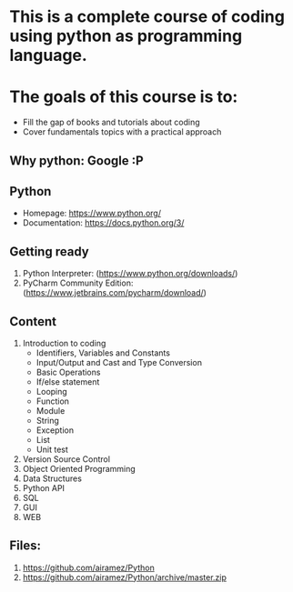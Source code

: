 # This is a complete course of coding using python as programming language.
# The goals of this course is to:
  * Fill the gap of books and tutorials about coding
  * Cover fundamentals topics with a practical approach

## Why python: Google :P
## Python
  * Homepage: https://www.python.org/
  * Documentation: https://docs.python.org/3/

## Getting ready
  1. Python Interpreter: (https://www.python.org/downloads/)
  2. PyCharm Community Edition: (https://www.jetbrains.com/pycharm/download/)

## Content
  1. Introduction to coding
     * Identifiers, Variables and Constants
     * Input/Output and Cast and Type Conversion
     * Basic Operations
     * If/else statement
     * Looping
     * Function
     * Module
     * String
     * Exception
     * List
     * Unit test
  2. Version Source Control
  3. Object Oriented Programming
  4. Data Structures
  5. Python API
  6. SQL
  7. GUI
  8. WEB

## Files:
1. https://github.com/airamez/Python
2. https://github.com/airamez/Python/archive/master.zip
